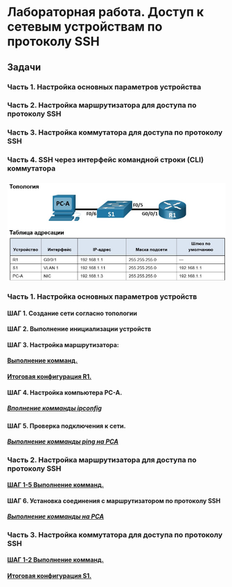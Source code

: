 # Лабораторная работа. Доступ к сетевым устройствам по протоколу SSH
## 	Задачи
### Часть 1. Настройка основных параметров устройства
### Часть 2. Настройка маршрутизатора для доступа по протоколу SSH
### Часть 3. Настройка коммутатора для доступа по протоколу SSH
### Часть 4. SSH через интерфейс командной строки (CLI) коммутатора
#####
![](Top.jpg)
### Часть 1. Настройка основных параметров устройств
#### ШАГ 1. Создание сети согласно топологии
#### ШАГ 2. Выполнение инициализации устройств
#### ШАГ 3. Настройка маршрутизатора:
#### [Выполнение комманд.](CommR1)
#### [Итоговая конфигурация R1.](ConfR1)
#### ШАГ 4. Настройка компьютера PC-A.
##### [Вполнение комманды ipconfig](ConfPCA)
#### ШАГ 5. Проверка подключения к сети.
##### [Выполнение комманды ping на PCA](ping1)
### Часть 2. Настройка маршрутизатора для доступа по протоколу SSH
#### [ШАГ 1-5 Выполнение комманд.](CommR2)
#### ШАГ 6. Установка соединения с маршрутизатором по протоколу SSH
##### [Выполнение комманды на PCA](provSSSH1)
### Часть 3. Настройка коммутатора для доступа по протоколу SSH
#### [ШАГ 1-2 Выполнение комманд.](CommS1)
#### [Итоговая конфигурация S1.](ConfS1)
